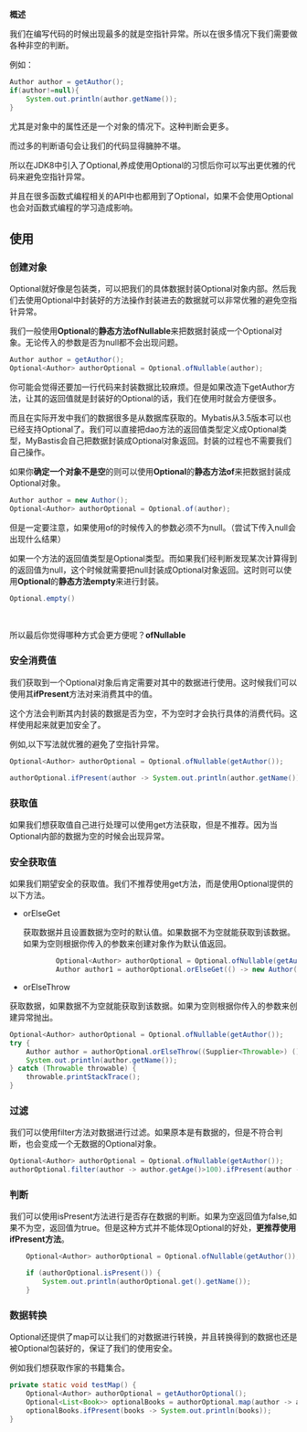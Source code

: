 **概述**

​我们在编写代码的时候出现最多的就是空指针异常。所以在很多情况下我们需要做各种非空的判断。

​例如：
~~~~java
Author author = getAuthor();
if(author!=null){
    System.out.println(author.getName());
}
~~~~

尤其是对象中的属性还是一个对象的情况下。这种判断会更多。	

而过多的判断语句会让我们的代码显得臃肿不堪。

所以在JDK8中引入了Optional,养成使用Optional的习惯后你可以写出更优雅的代码来避免空指针异常。

并且在很多函数式编程相关的API中也都用到了Optional，如果不会使用Optional也会对函数式编程的学习造成影响。

## 使用

### 创建对象

Optional就好像是包装类，可以把我们的具体数据封装Optional对象内部。然后我们去使用Optional中封装好的方法操作封装进去的数据就可以非常优雅的避免空指针异常。



我们一般使用**Optional**的**静态方法ofNullable**来把数据封装成一个Optional对象。无论传入的参数是否为null都不会出现问题。

~~~~java
Author author = getAuthor();
Optional<Author> authorOptional = Optional.ofNullable(author);
~~~~

你可能会觉得还要加一行代码来封装数据比较麻烦。但是如果改造下getAuthor方法，让其的返回值就是封装好的Optional的话，我们在使用时就会方便很多。

而且在实际开发中我们的数据很多是从数据库获取的。Mybatis从3.5版本可以也已经支持Optional了。我们可以直接把dao方法的返回值类型定义成Optional类型，MyBastis会自己把数据封装成Optional对象返回。封装的过程也不需要我们自己操作。

如果你**确定一个对象不是空**的则可以使用**Optional**的**静态方法of**来把数据封装成Optional对象。

~~~~java
Author author = new Author();
Optional<Author> authorOptional = Optional.of(author);
~~~~

​但是一定要注意，如果使用of的时候传入的参数必须不为null。（尝试下传入null会出现什么结果）


​如果一个方法的返回值类型是Optional类型。而如果我们经判断发现某次计算得到的返回值为null，这个时候就需要把null封装成Optional对象返回。这时则可以使用**Optional**的**静态方法empty**来进行封装。

~~~~java
Optional.empty()
~~~~

​	

所以最后你觉得哪种方式会更方便呢？**ofNullable**



### 安全消费值

我们获取到一个Optional对象后肯定需要对其中的数据进行使用。这时候我们可以使用其**ifPresent**方法对来消费其中的值。

这个方法会判断其内封装的数据是否为空，不为空时才会执行具体的消费代码。这样使用起来就更加安全了。

例如,以下写法就优雅的避免了空指针异常。

~~~~java
Optional<Author> authorOptional = Optional.ofNullable(getAuthor());

authorOptional.ifPresent(author -> System.out.println(author.getName()));
~~~~



### 获取值

如果我们想获取值自己进行处理可以使用get方法获取，但是不推荐。因为当Optional内部的数据为空的时候会出现异常。


### 安全获取值

​	如果我们期望安全的获取值。我们不推荐使用get方法，而是使用Optional提供的以下方法。

* orElseGet

  获取数据并且设置数据为空时的默认值。如果数据不为空就能获取到该数据。如果为空则根据你传入的参数来创建对象作为默认值返回。

  ~~~~java
          Optional<Author> authorOptional = Optional.ofNullable(getAuthor());
          Author author1 = authorOptional.orElseGet(() -> new Author());
  ~~~~

  



* orElseThrow

获取数据，如果数据不为空就能获取到该数据。如果为空则根据你传入的参数来创建异常抛出。

~~~~java
Optional<Author> authorOptional = Optional.ofNullable(getAuthor());
try {
    Author author = authorOptional.orElseThrow((Supplier<Throwable>) () -> new RuntimeException("author为空"));
    System.out.println(author.getName());
} catch (Throwable throwable) {
    throwable.printStackTrace();
}
~~~~

  

### 过滤

我们可以使用filter方法对数据进行过滤。如果原本是有数据的，但是不符合判断，也会变成一个无数据的Optional对象。

~~~~java
Optional<Author> authorOptional = Optional.ofNullable(getAuthor());
authorOptional.filter(author -> author.getAge()>100).ifPresent(author -> System.out.println(author.getName()));

~~~~



### 判断

​我们可以使用isPresent方法进行是否存在数据的判断。如果为空返回值为false,如果不为空，返回值为true。但是这种方式并不能体现Optional的好处，**更推荐使用ifPresent方法**。

~~~~java
    Optional<Author> authorOptional = Optional.ofNullable(getAuthor());

    if (authorOptional.isPresent()) {
        System.out.println(authorOptional.get().getName());
    }
~~~~



### 数据转换

​	Optional还提供了map可以让我们的对数据进行转换，并且转换得到的数据也还是被Optional包装好的，保证了我们的使用安全。

例如我们想获取作家的书籍集合。

~~~~java
private static void testMap() {
    Optional<Author> authorOptional = getAuthorOptional();
    Optional<List<Book>> optionalBooks = authorOptional.map(author -> author.getBooks());
    optionalBooks.ifPresent(books -> System.out.println(books));
}
~~~~

